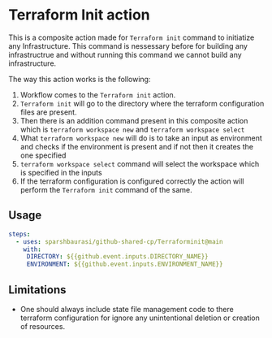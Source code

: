 # Terraform Init action

This is a composite action made for `Terraform init` command to initiatize any Infrastructure. This command is nessessary before for building any infrastructrue and without running this command we cannot build any infrastructure.

The way this action works is the following:

1. Workflow comes to the `Terraform init` action.
1. `Terraform init` will go to the directory where the terraform configuration files are present.
1. Then there is an addition command present in this composite action which is `terraform workspace new` and `terraform workspace select`
1. What `terraform workspace new` will do is to take an input as environment and checks if the environment is present and if not then it creates the one specified
1. `terraform workspace select` command will select the workspace which is specified in the inputs
1. If the terraform configuration is configured correctly the action will perform the `Terraform init` command of the same.

## Usage

```yaml
steps:
  - uses: sparshbaurasi/github-shared-cp/Terraforminit@main
    with:
     DIRECTORY: ${{github.event.inputs.DIRECTORY_NAME}}
     ENVIRONMENT: ${{github.event.inputs.ENVIRONMENT_NAME}}
```

## Limitations

* One should always include state file management code to there terraform configuration for ignore any unintentional deletion or creation of resources.
